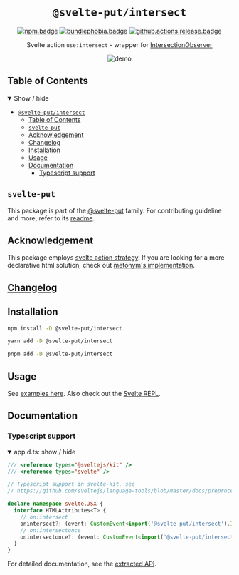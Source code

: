 <div align="center">

# `@svelte-put/intersect`

[![npm.badge]][npm] [![bundlephobia.badge]][bundlephobia] [![github.actions.release.badge]][github.actions.release]

Svelte action `use:intersect` - wrapper for [IntersectionObserver](https://developer.mozilla.org/en-US/docs/Web/API/Intersection_Observer_API)

![demo](https://raw.githubusercontent.com/vnphanquang/svelte-put/main/packages/actions/intersect/static/images/demo.gif)

</div>

## Table of Contents

<details open>
  <summary>Show / hide</summary>

- [`@svelte-put/intersect`](#svelte-putintersect)
  - [Table of Contents](#table-of-contents)
  - [`svelte-put`](#svelte-put)
  - [Acknowledgement](#acknowledgement)
  - [Changelog](#changelog)
  - [Installation](#installation)
  - [Usage](#usage)
  - [Documentation](#documentation)
    - [Typescript support](#typescript-support)

</details>

## `svelte-put`

This package is part of the [@svelte-put][github.monorepo] family. For contributing guideline and more, refer to its [readme][github.monorepo].

## Acknowledgement

This package employs [svelte action strategy](https://svelte.dev/docs#template-syntax-element-directives-use-action). If you are looking for a more declarative html solution, check out [metonym's implementation](https://github.com/metonym/svelte-intersection-observer).

## [Changelog][github.changelog]

## Installation

```bash
npm install -D @svelte-put/intersect
```

```bash
yarn add -D @svelte-put/intersect
```

```bash
pnpm add -D @svelte-put/intersect
```

## Usage

See [examples here](https://github.com/vnphanquang/svelte-put/blob/main/packages/actions/intersect/api/docs/intersect.intersect.md#example-1). Also check out the [Svelte REPL][repl].

</details>

## Documentation

### Typescript support

<details open>
  <summary> app.d.ts: show / hide </summary>

```typescript
/// <reference types="@sveltejs/kit" />
/// <reference types="svelte" />

// Typescript support in svelte-kit, see
// https://github.com/sveltejs/language-tools/blob/master/docs/preprocessors/typescript.md#im-using-an-attributeevent-on-a-dom-element-and-it-throws-a-type-error

declare namespace svelte.JSX {
  interface HTMLAttributes<T> {
    // on:intersect
    onintersect?: (event: CustomEvent<import('@svelte-put/intersect').IntersectDetail>) => void;
    // on:intersectonce
    onintersectonce?: (event: CustomEvent<import('@svelte-put/intersect').IntersectDetail>) => void;
  }
}
```

</details>

For detailed documentation, see the [extracted API][github.api].

<!-- github specifics -->

[github.monorepo]: https://github.com/vnphanquang/svelte-put
[github.actions.release.badge]: https://github.com/vnphanquang/svelte-put/actions/workflows/intersect.release.yaml/badge.svg
[github.actions.release]: https://github.com/vnphanquang/svelte-put/actions/workflows/intersect.release.yaml
[github.changelog]: https://github.com/vnphanquang/svelte-put/blob/main/packages/actions/intersect/CHANGELOG.md
[github.issues]: https://github.com/vnphanquang/svelte-put/issues?q=
[github.api]: https://github.com/vnphanquang/svelte-put/blob/main/packages/actions/intersect/api/docs/index.md
[github.api.intersectparameters]: https://github.com/vnphanquang/svelte-put/blob/main/packages/actions/intersect/api/docs/intersect.intersectparameters.md
[github.api.intersect]: https://github.com/vnphanquang/svelte-put/blob/main/packages/actions/intersect/api/docs/intersect.intersect.md

<!-- heading badge -->
[npm.badge]: https://img.shields.io/npm/v/@svelte-put/intersect
[npm]: https://www.npmjs.com/package/@svelte-put/intersect
[bundlephobia.badge]: https://img.shields.io/bundlephobia/minzip/@svelte-put/intersect?label=minzipped
[bundlephobia]: https://bundlephobia.com/package/@svelte-put/intersect

[repl]: https://svelte.dev/repl/835eacce6ac44aff95a7cb0bb5ca200d

